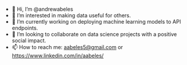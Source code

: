 - 👋 Hi, I’m @andrewabeles
- 👀 I’m interested in making data useful for others.
- 🌱 I’m currently working on deploying machine learning models to API endpoints. 
- 💞️ I’m looking to collaborate on data science projects with a positive social impact. 
- 📫 How to reach me: aabeles5@gmail.com or https://www.linkedin.com/in/aabeles/

<!---
andrewabeles/andrewabeles is a ✨ special ✨ repository because its `README.md` (this file) appears on your GitHub profile.
You can click the Preview link to take a look at your changes.
--->
